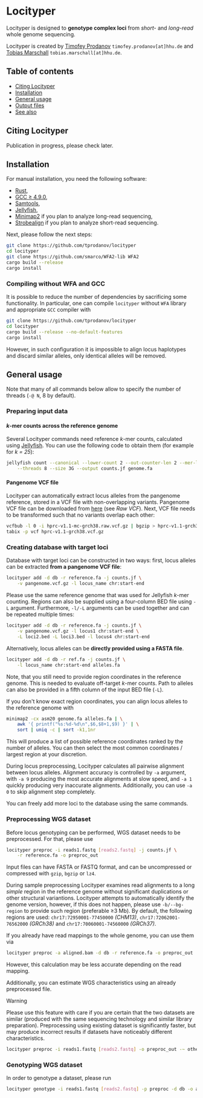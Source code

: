Locityper
=========

Locityper is designed to **genotype complex loci** from *short-* and *long-read* whole genome sequencing.

Locityper is created by
[Timofey Prodanov](https://marschall-lab.github.io/people/tprodanov/) `timofey.prodanov[at]hhu.de` and
[Tobias Marschall](https://marschall-lab.github.io/people/tmarschall/) `tobias.marschall[at]hhu.de`.

Table of contents
-----------------
* [Citing Locityper](#citing-locityper)
* [Installation](#installation)
* [General usage](#general-usage)
* [Output files](#output-files)
* [See also](#see-also)

Citing Locityper
----------------

Publication in progress, please check later.

Installation
------------

For manual installation, you need the following software:
* [Rust](https://www.rust-lang.org/),
* [GCC ≥ 4.9.0](https://gcc.gnu.org/),
* [Samtools](https://www.htslib.org/),
* [Jellyfish](https://github.com/gmarcais/Jellyfish/),
* [Minimap2](https://github.com/lh3/minimap2) if you plan to analyze long-read sequencing,
* [Strobealign](https://github.com/ksahlin/strobealign) if you plan to analyze short-read sequencing.

Next, please follow the next steps:
```bash
git clone https://github.com/tprodanov/locityper
cd locityper
git clone https://github.com/smarco/WFA2-lib WFA2
cargo build --release
cargo install
```

### Compiling without WFA and GCC

It is possible to reduce the number of dependencies by sacrificing some functionality.
In particular, one can compile `locityper` without `WFA` library and appropriate `GCC` compiler with
```bash
git clone https://github.com/tprodanov/locityper
cd locityper
cargo build --release --no-default-features
cargo install
```
However, in such configuration it is impossible to align locus haplotypes and discard similar alleles,
only identical alleles will be removed.

General usage
-------------

Note that many of all commands below allow to specify the number of threads (`-@ N`, 8 by default).

### Preparing input data

#### *k*-mer counts across the reference genome

Several Locityper commands need reference *k*-mer counts,
calculated using [Jellyfish](https://github.com/gmarcais/Jellyfish/).
You can use the following code to obtain them (for example for *k = 25*):
```bash
jellyfish count --canonical --lower-count 2 --out-counter-len 2 --mer-len 25 \
    --threads 8 --size 3G --output counts.jf genome.fa
```

#### Pangenome VCF file

Locityper can automatically extract locus alleles from the pangenome reference,
stored in a VCF file with non-overlapping variants.
Pangenome VCF file can be downloaded from
[here](https://github.com/human-pangenomics/hpp_pangenome_resources#minigraph-cactus) (see *Raw VCF*).
Next, VCF file needs to be transformed such that no variants overlap each other:
```bash
vcfbub -l 0 -i hprc-v1.1-mc-grch38.raw.vcf.gz | bgzip > hprc-v1.1-grch38.vcf.gz
tabix -p vcf hprc-v1.1-grch38.vcf.gz
```

### Creating database with target loci

Database with target loci can be constructed in two ways:
first, locus alleles can be extracted **from a pangenome VCF file**:
```bash
locityper add -d db -r reference.fa -j counts.jf \
    -v pangenome.vcf.gz -l locus_name chr:start-end
```
Please use the same reference genome that was used for Jellyfish *k*-mer counting.
Regions can also be supplied using a four-column BED file using `-L` argument.
Furthermore, `-l/-L` arguments can be used together and can be repeated multiple times:
```bash
locityper add -d db -r reference.fa -j counts.jf \
    -v pangenome.vcf.gz -l locus1 chr:start-end \
    -L loci2.bed -L loci3.bed -l locus4 chr:start-end
```

Alternatively, locus alleles can be **directly provided using a FASTA file**.
```bash
locityper add -d db -r ref.fa -j counts.jf \
    -l locus_name chr:start-end alleles.fa
```
Note, that you still need to provide region coordinates in the reference genome.
This is needed to evaluate off-target *k*-mer counts.
Path to alleles can also be provided in a fifth column of the input BED file (`-L`).

If you don't know exact region coordinates, you can align locus alleles to the reference genome with
```bash
minimap2 -cx asm20 genome.fa alleles.fa | \
    awk '{ printf("%s:%d-%d\n",$6,$8+1,$9) }' | \
    sort | uniq -c | sort -k1,1nr
```
This will produce a list of possible reference coordinates ranked by the number of alleles.
You can then select the most common coordinates / largest region at your discretion.

During locus preprocessing, Locityper calculates all pairwise alignment between locus alleles.
Alignment accuracy is controlled by `-a` argument, with `-a 9` producing the most accurate alignments
at slow speed, and `-a 1` quickly producing very inaccurate alignments.
Additionally, you can use `-a 0` to skip alignment step completely.

You can freely add more loci to the database using the same commands.

### Preprocessing WGS dataset

Before locus genotyping can be performed, WGS dataset needs to be preprocessed.
For that, please use
```bash
locityper preproc -i reads1.fastq [reads2.fastq] -j counts.jf \
    -r reference.fa -o preproc_out
```
Input files can have FASTA or FASTQ format, and can be uncompressed or compressed with `gzip`, `bgzip` or `lz4`.

During sample preprocessing Locityper examines read alignments to a long *simple* region in the reference genome
without significant duplications or other structural variantions.
Locityper attempts to automatically identify the genome version, however, if this does not happen,
please use `-b/--bg-region` to provide such region (preferable ≥3 Mb).
By default, the following regions are used: `chr17:72950001-77450000` *(CHM13)*,
`chr17:72062001-76562000` *(GRCh38)* and `chr17:70060001-74560000` *(GRCh37)*.

If you already have read mappings to the whole genome, you can use them via
```bash
locityper preproc -a aligned.bam -d db -r reference.fa -o preproc_out
```
However, this calculation may be less accurate depending on the read mapping.

Additionally, you can estimate WGS characteristics using an already preprocessed file.
> [!WARNING]
> Please use this feature with care if you are certain that the two datasets are similar
> (produced with the same sequencing technology and similar library preparation).
> Preprocessing using existing dataset is significantly faster, but may produce incorrect results
> if datasets have noticeably different characteristics.
```bash
locityper preproc -i reads1.fastq [reads2.fastq] -o preproc_out -~ other_preproc
```

### Genotyping WGS dataset

In order to genotype a dataset, please run
```bash
locityper genotype -i reads1.fastq [reads2.fastq] -p preproc -d db -o analysis
```
